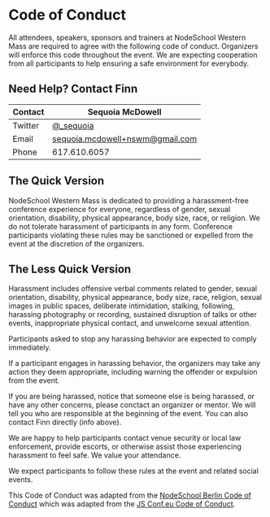 # Code of Conduct

All attendees, speakers, sponsors and trainers at NodeSchool Western Mass are required to agree 
with the following code of conduct. Organizers will enforce this code throughout the event. 
We are expecting cooperation from all participants to help ensuring a safe environment for everybody.

## Need Help? Contact Finn

Contact | Sequoia McDowell
--- | ---
Twitter | [@_sequoia](https://twitter.com/_sequoia)
Email | sequoia.mcdowell+nswm@gmail.com
Phone | 617.610.6057

## The Quick Version

NodeSchool Western Mass is dedicated to providing a harassment-free conference experience for 
everyone, regardless of gender, sexual orientation, disability, physical appearance, body size,
race, or religion. We do not tolerate harassment of participants in any form. Conference 
participants violating these rules may be sanctioned or expelled from the event at the
discretion of the organizers.

## The Less Quick Version

Harassment includes offensive verbal comments related to gender, sexual orientation,
disability, physical appearance, body size, race, religion, sexual images in
public spaces, deliberate intimidation, stalking, following, harassing photography
or recording, sustained disruption of talks or other events, inappropriate physical
contact, and unwelcome sexual attention.

Participants asked to stop any harassing behavior are expected to comply immediately.

If a participant engages in harassing behavior, the organizers may take any action 
they deem appropriate, including warning the offender or expulsion from the event.

If you are being harassed, notice that someone else is being harassed, or have any
other concerns, please conctact an organizer or mentor. We will tell you who are 
responsible at the beginning of the event. You can also contact Finn directly (info above).

We are happy to help participants contact venue security or local law enforcement,
provide escorts, or otherwise assist those experiencing harassment to feel safe. 
We value your attendance.

We expect participants to follow these rules at the event and related social events.

This Code of Conduct was adapted from the [NodeSchool Berlin Code of Conduct](https://github.com/nodeschool/berlin/blob/master/codeofconduct.md) which was adapted from the [JS Conf.eu Code of Conduct]( http://2014.jsconf.eu/code-of-conduct.html).

